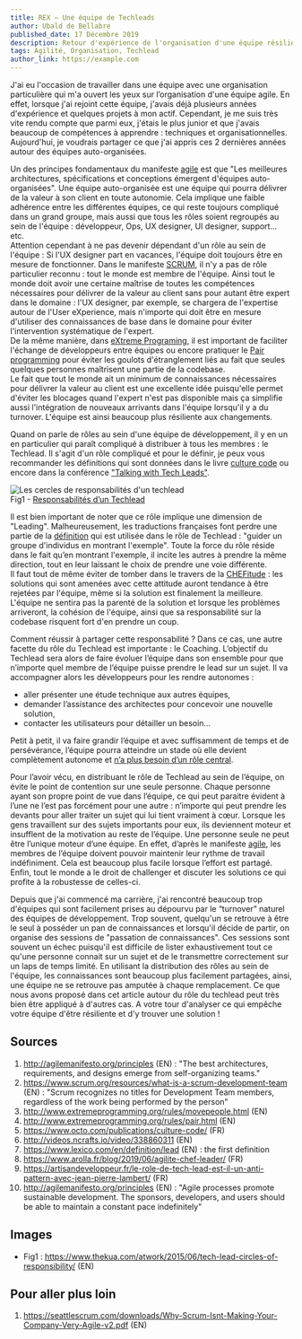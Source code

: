 ```yaml
---
title: REX – Une équipe de Techleads
author: Ubald de Bellabre
published_date: 17 Décembre 2019
description: Retour d'expérience de l'organisation d'une équipe résiliente.
tags: Agilité, Organisation, Techlead
author_link: https://example.com
---
```


J'ai eu l'occasion de travailler dans une équipe avec une organisation particulière qui m'a ouvert les yeux sur 
l’organisation d'une équipe agile. En effet, lorsque j'ai rejoint cette équipe, j'avais déjà plusieurs années 
d'expérience et quelques projets à mon actif. Cependant, je me suis très vite rendu compte que parmi eux, j'étais le 
plus junior et que j'avais beaucoup de compétences à apprendre : techniques et organisationnelles. Aujourd'hui, je 
voudrais partager ce que j'ai appris ces 2 dernières années autour des équipes auto-organisées. 

Un des principes fondamentaux du manifeste [agile](http://agilemanifesto.org/principles) est que "Les meilleures 
architectures, spécifications et conceptions émergent d'équipes auto-organisées". Une équipe auto-organisée est une 
équipe qui pourra délivrer de la valeur à son client en toute autonomie. Cela implique une faible adhérence entre les 
différentes équipes, ce qui reste toujours compliqué dans un grand groupe, mais aussi que tous les rôles soient 
regroupés au sein de l'équipe : développeur, Ops, UX designer, UI designer, support... etc.   
Attention cependant à ne pas devenir dépendant d'un rôle au sein de l'équipe : Si l'UX designer part en vacances, 
l'équipe doit toujours être en mesure de fonctionner. Dans le manifeste [SCRUM](https://www.scrum.org/resources/what-is-a-scrum-development-team), 
il n'y a pas de rôle particulier reconnu : tout le monde est membre de l'équipe. Ainsi tout le monde doit avoir une 
certaine maîtrise de toutes les compétences nécessaires pour délivrer de la valeur au client sans pour autant être 
expert dans le domaine : l'UX designer, par exemple, se chargera de l'expertise autour de l'User eXperience, mais 
n'importe qui doit être en mesure d'utiliser des connaissances de base dans le domaine pour éviter l'intervention 
systématique de l'expert.  
De la même manière, dans [eXtreme Programing](http://www.extremeprogramming.org/rules/movepeople.html), il est important 
de faciliter l'échange de développeurs entre équipes ou encore pratiquer le [Pair programming](http://www.extremeprogramming.org/rules/pair.html) 
pour éviter les goulots d'étranglement liés au fait que seules quelques personnes maîtrisent une partie de la codebase.    
Le fait que tout le monde ait un minimum de connaissances nécessaires pour délivrer la valeur au client est une 
excellente idée puisqu'elle permet d'éviter les blocages quand l'expert n'est pas disponible mais ça simplifie aussi 
l'intégration de nouveaux arrivants dans l'équipe lorsqu'il y a du turnover. L'équipe est ainsi beaucoup plus résiliente 
aux changements. 

Quand on parle de rôles au sein d'une équipe de développement, il y en un en particulier qui paraît compliqué à 
distribuer à tous les membres : le Techlead. Il s'agit d'un rôle compliqué et pour le définir, je peux vous recommander 
les définitions qui sont données dans le livre [culture code](https://www.octo.com/publications/culture-code/) ou encore 
dans la conférence ["Talking with Tech Leads"](http://videos.ncrafts.io/video/338860311).  

 
![Les cercles de responsabilités d'un techlead](https://www.thekua.com/atwork/wp-content/uploads/2015/06/TechLeadCircles.png)  
Fig1 - [Responsabilités d’un Techlead](https://www.thekua.com/atwork/2015/06/tech-lead-circles-of-responsibility/) 

Il est bien important de noter que ce rôle implique une dimension de "Leading". Malheureusement, les traductions 
françaises font perdre une partie de la [définition](https://www.lexico.com/en/definition/lead) qui est utilisée dans le 
rôle de Techlead : "guider un groupe d'individus en montrant l'exemple". Toute la force du rôle réside dans le fait 
qu’en montrant l'exemple, il incite les autres à prendre la même direction, tout en leur laissant le choix de prendre 
une voie différente.  
Il faut tout de même éviter de tomber dans le travers de la [CHEFitude](https://www.arolla.fr/blog/2019/06/agilite-chef-leader/) : 
les solutions qui sont amenées avec cette attitude auront tendance à être rejetées par l'équipe, même si la solution est
finalement la meilleure. L'équipe ne sentira pas la parenté de la solution et lorsque les problèmes arriveront, la 
cohésion de l'équipe, ainsi que sa responsabilité sur la codebase risquent fort d'en prendre un coup.  

Comment réussir à partager cette responsabilité ? Dans ce cas, une autre facette du rôle du Techlead est importante : 
le Coaching. L’objectif du Techlead sera alors de faire évoluer l’équipe dans son ensemble pour que n’importe quel 
membre de l’équipe puisse prendre le lead sur un sujet. Il va accompagner alors les développeurs pour les rendre 
autonomes :  
* aller présenter une étude technique aux autres équipes,  
* demander l’assistance des architectes pour concevoir une nouvelle solution,  
* contacter les utilisateurs pour détailler un besoin... 
 
Petit à petit, il va faire grandir l’équipe et avec suffisamment de temps et de persévérance, l’équipe pourra atteindre 
un stade où elle devient complètement autonome et [n’a plus besoin d’un rôle central](https://artisandeveloppeur.fr/le-role-de-tech-lead-est-il-un-anti-pattern-avec-jean-pierre-lambert/).  

Pour l’avoir vécu, en distribuant le rôle de Techlead au sein de l’équipe, on évite le point de contention sur une seule 
personne. Chaque personne ayant son propre point de vue dans l’équipe, ce qui peut paraitre évident à l’une ne l’est pas 
forcément pour une autre : n’importe qui peut prendre les devants pour aller traiter un sujet qui lui tient vraiment à 
cœur. Lorsque les gens travaillent sur des sujets importants pour eux, ils deviennent moteur et insufflent de la 
motivation au reste de l’équipe. Une personne seule ne peut être l’unique moteur d’une équipe. En effet, d’après le 
manifeste [agile](http://agilemanifesto.org/principles), les membres de l’équipe doivent pouvoir maintenir leur rythme de travail indéfiniment. Cela est 
beaucoup plus facile lorsque l’effort est partagé. Enfin, tout le monde a le droit de challenger et discuter les 
solutions ce qui profite à la robustesse de celles-ci.  

Depuis que j'ai commencé ma carrière, j'ai rencontré beaucoup trop d'équipes qui sont facilement prises au dépourvu par 
le “turnover” naturel des équipes de développement. Trop souvent, quelqu'un se retrouve à être le seul à posséder un pan 
de connaissances et lorsqu'il décide de partir, on organise des sessions de "passation de connaissances". Ces sessions 
sont souvent un échec puisqu'il est difficile de lister exhaustivement tout ce qu'une personne connait sur un sujet et 
de le transmettre correctement sur un laps de temps limité. En utilisant la distribution des rôles au sein de l'équipe, 
les connaissances sont beaucoup plus facilement partagées, ainsi, une équipe ne se retrouve pas amputée à chaque 
remplacement. Ce que nous avons proposé dans cet article autour du rôle du techlead peut très bien être appliqué à 
d'autres cas. A votre tour d'analyser ce qui empêche votre équipe d'être résiliente et d'y trouver une solution ! 

## Sources

1. http://agilemanifesto.org/principles (EN) : "The best architectures, requirements, and designs emerge from self-organizing teams." 
2. https://www.scrum.org/resources/what-is-a-scrum-development-team (EN) : "Scrum recognizes no titles for Development Team members, regardless of the work being performed by the person" 
3. http://www.extremeprogramming.org/rules/movepeople.html (EN)   
4. http://www.extremeprogramming.org/rules/pair.html (EN)    
5. https://www.octo.com/publications/culture-code/ (FR)   
6. http://videos.ncrafts.io/video/338860311 (EN)   
7. https://www.lexico.com/en/definition/lead (EN) : the first definition   
8. https://www.arolla.fr/blog/2019/06/agilite-chef-leader/ (FR)   
9. https://artisandeveloppeur.fr/le-role-de-tech-lead-est-il-un-anti-pattern-avec-jean-pierre-lambert/ (FR) 
10. http://agilemanifesto.org/principles (EN) : "Agile processes promote sustainable development. The sponsors, developers, and users should be able to maintain a constant pace indefinitely"  

## Images
* Fig1 : https://www.thekua.com/atwork/2015/06/tech-lead-circles-of-responsibility/ (EN) 

## Pour aller plus loin  
1. https://seattlescrum.com/downloads/Why-Scrum-Isnt-Making-Your-Company-Very-Agile-v2.pdf (EN) 
